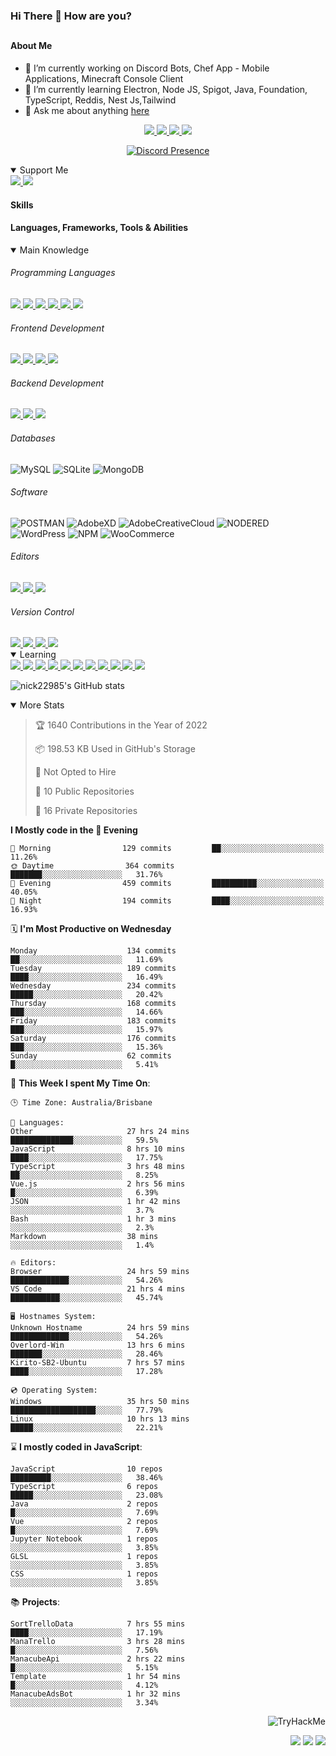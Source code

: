 ### Hi There 👋 How are you?

## <h4>About Me</h4>

- 🔭 I’m currently working on Discord Bots, Chef App - Mobile Applications, Minecraft Console Client
- 🌱 I’m currently learning Electron, Node JS, Spigot, Java, Foundation, TypeScript, Reddis, Nest Js,Tailwind
- 💬 Ask me about anything [here](https://github.com/nick22985/nick22985/issues)

<p align="center">
	<a href="https://discordapp.com/users/221602145462386688">
		<img src="https://img.shields.io/badge/Discord-5865F2.svg?&style=for-the-badge&logo=Discord&logoColor=white"/>
	</a>
	<a href="https://www.youtube.com/channel/UChZvyaTJSq0PweGmTpjPjRw">
		<img src="https://img.shields.io/badge/YouTube-FF0000.svg?&style=for-the-badge&logo=YouTube&logoColor=white"/>
	</a>
	<a href="https://twitter.com/nick22985">
		<img src="https://img.shields.io/badge/Twitter-1DA1F2.svg?&style=for-the-badge&logo=Twitter&logoColor=white"/>
	</a>
	<a href="https://www.npmjs.com/~nick22985">
		<img src="https://img.shields.io/badge/npm-CB3837.svg?&style=for-the-badge&logo=NPM&logoColor=white"/>
	</a>
</p>
<p align="center">
	<a href="https://discord.com/users/221602145462386688" target="_blank" rel="nofollow">
		<img src="https://lanyard-profile-readme.vercel.app/api/221602145462386688?hideStatus=true" alt="Discord Presence" align="center">
	</a>
</p>


<details open="true">
<summary>Support Me</summary>

<a href="http://patreon.com/nick22985">
	<img src="https://img.shields.io/badge/Patreon-FF424D.svg?&style=flat-square&logo=patreon&logoColor=white"/>
</a>
<a href="https://www.buymeacoffee.com/nick22985">
	<img src="https://img.shields.io/badge/Buy%20Me%20A%20Coffee-FFDD00.svg?&style=flat-square&logo=buymeacoffee&logoColor=white"/>
</a>

	
</details>

<h4>Skills</h4>
<h4>Languages, Frameworks, Tools & Abilities </h4>
<details open="true">
<summary>Main Knowledge</summary>

<h6>Programming Languages</h6>
<a href="">
	<img src="https://img.shields.io/badge/JavaScript-323330.svg?&style=flat-square&logo=javascript&logoColor=%23F7DF1E"/>
</a>
<a href="">
	<img src="https://img.shields.io/badge/TYPESCRIPT-%23007ACC.svg?&style=flat-square&logo=typescript&logoColor=white"/>
</a>
<a href="">
	<img src="https://img.shields.io/badge/PYTHON-3776AB.svg?&style=flat-square&logo=python&logoColor=white"/>
</a>
<a href="">
	<img src="https://img.shields.io/badge/C-3776AB.svg?&style=flat-square&logo=C&logoColor=white"/>
</a>
<a href="">
	<img src="https://img.shields.io/badge/C%23-239120.svg?&style=flat-square&logo=C-Sharp&logoColor=white"/>
</a>
<a href="">
	<img src="https://img.shields.io/badge/.Net-512BD4.svg?&style=flat-square&logo=.NET&logoColor=white"/>
</a>

<h6> Frontend Development </h6>
<a href="">
	<img src="https://img.shields.io/badge/React-61DAFB?style=flat-square&logo=react&logoColor=white"/>
</a>
<a href="">
	<img src="https://img.shields.io/badge/CSS3-%231572B6.svg?&style=flat-square&logo=css3&logoColor=white"/>
</a>
<a href="">
	<img src="https://img.shields.io/badge/HTML5-E34F26.svg?&style=flat-square&logo=html5&logoColor=white"/>
</a>
<a href="">
	<img src="https://img.shields.io/badge/Blazor-512BD4.svg?&style=flat-square&logo=Blazor&logoColor=white"/>
</a>

<h6> Backend Development </h6>
<a href="">
	<img src="https://img.shields.io/badge/NODEJS-339933.svg?&style=flat-square&logo=node.js&logoColor=white"/>
</a>
<a href="">
	<img src="https://img.shields.io/badge/NGINX-269539.svg?&style=flat-square&logo=nginx&logoColor=white"/>
</a>
<a href="">
	<img src="https://img.shields.io/badge/GRAPHQL-E10098.svg?&style=flat-square&logo=graphql&logoColor=white"/>
</a>

<h6> Databases </h6>

![MySQL](https://img.shields.io/badge/MySQL-4479A1.svg?&style=flat-square&logo=mysql&logoColor=white)
![SQLite](https://img.shields.io/badge/SQLite-003B57.svg?&style=flat-square&logo=sqlite&logoColor=white)
![MongoDB](https://img.shields.io/badge/MONGODB-47A248.svg?&style=flat-square&logo=mongodb&logoColor=white)

<h6>Software</h6>

![POSTMAN](https://img.shields.io/badge/Postman-FF6C37.svg?&style=flat-square&logo=postman&logoColor=white)
![AdobeXD](https://img.shields.io/badge/Adobe%20XD-FF61F6.svg?&style=flat-square&logo=Adobe-XD&logoColor=black)
![AdobeCreativeCloud](https://img.shields.io/badge/Adobe%20Creative%20Cloud-DA1F26.svg?&style=flat-square&logo=Adobe-Creative-Cloud&logoColor=white)
![NODERED](https://img.shields.io/badge/node%20red-8F0000.svg?&style=flat-square&logo=node-red&logoColor=white)
![WordPress](https://img.shields.io/badge/Wordpress-21759B.svg?&style=flat-square&logo=wordpress&logoColor=white)
![NPM](https://img.shields.io/badge/npm-CB3837.svg?&style=flat-square&logo=npm&logoColor=white)
![WooCommerce](https://img.shields.io/badge/WooCommerce-96588A.svg?&style=flat-square&logo=WooCommerce&logoColor=white)

<h6> Editors </h6>
<a href="">
	<img src="https://img.shields.io/badge/VSCODE-007ACC.svg?&style=flat-square&logo=visual-studio-code"/>
</a>
<a href="">
	<img src="https://img.shields.io/badge/Visual%20Studio-5C2D91.svg?&style=flat-square&logo=visual-studio"/>
</a>
<a href="">
	<img src="https://img.shields.io/badge/INTELLIJ-000000.svg?&style=flat-square&logo=intellij-idea"/>
</a>

<h6>Version Control</h6>
<a href="">
	<img src="https://img.shields.io/badge/GITHUB-%23121011.svg?&style=flat-square&logo=github&logoColor=white"/>
</a>
<a href="">
	<img src="https://img.shields.io/badge/GITLAB-%23181717.svg?&style=flat-square&logo=gitlab&logoColor=white"/>
</a>
<a href="">
	<img src="https://img.shields.io/badge/GIT-%23F05033.svg?&style=flat-square&logo=git&logoColor=white"/>
</a>
<a href="">
	<img src="https://img.shields.io/badge/-BitBucket-darkblue?style=flat-square&logo=bitbucket"/>
</a>

<!-- <br><br><br><br>

![MicrosoftAzure](https://img.shields.io/badge/Microsoft%20Azure-232F7E?style=flat-square&logo=microsoft-azure)
![GoogleCloud](https://img.shields.io/badge/Google%20Cloud-black?style=flat-square&logo=google-cloud)
![DigitalOcean](https://img.shields.io/badge/-Digital%20Ocean-darkblue?style=flat-square&logo=digitalocean)
![Heroku](https://img.shields.io/badge/-Heroku-430098?style=flat-square&logo=heroku)
![RaspberryPi](https://img.shields.io/badge/-Raspberry%20Pi-C51A4A?style=flat-square&logo=Raspberry-Pi)
![LINUX](https://img.shields.io/badge/LINUX-FCC624?style=flat-square-square&logo=linux&logoColor=black) -->

</details>
<details open="true">
<summary>Learning</summary>
<a href="">
	<img src="(https://img.shields.io/badge/JAVA-007396.svg?&style=flat-square&logo=java&logoColor=white"/>
</a>	

<a href="">
	<img src="https://img.shields.io/badge/FIREBASE-FFCA28.svg?&style=flat-square&logo=firebase&logoColor=black"/>
</a>		
<a href="">
	<img src="https://img.shields.io/badge/KUBERNETES-326CE5.svg?&style=flat-square&logo=kubernetes&logoColor=white"/>
</a>	
<a href="">
	<img src="https://img.shields.io/badge/GITHUB%20ACTIONS-2088FF.svg?&style=flat-square&logo=github-actions&logoColor=white"/>
</a>	
<a href="">
	<img src="https://img.shields.io/badge/AMAZON%20AWS-232F3E.svg?&style=flat-square&logo=amazon-aws&logoColor=white"/>
</a>		
<a href="">
	<img src="https://img.shields.io/badge/JQUERY-0769AD.svg?&style=flat-square&logo=jquery&logoColor=white"/>
</a>	
<a href="">
	<img src="https://img.shields.io/badge/PHP-777BB4.svg?&style=flat-square&logo=php&logoColor=white"/>
</a>		
<a href="">
	<img src="https://img.shields.io/badge/DOCKER-2496ED.svg?&style=flat-square&logo=docker&logoColor=white"/>
</a>		
<a href="">
	<img src="https://img.shields.io/badge/Vue.js-4FC08D?style=flat-square&logo=Vue.js&logoColor=white"/>
</a>
<a href="">
	<img src="https://img.shields.io/badge/vuetify-1867C0?style=flat-square&logo=vuetify"/>
</a>
<a href="">
	<img src="https://img.shields.io/badge/bootstrap-7952B3?style=flat-square&logo=bootstrap&logoColor=white"/>
</a>	
<!--webpack-->
<!--babel-->
<!--Express-->
<!--NextJS-->
<!--ReactNative-->
<!-- AI/ML -->
<!-- Tensorflow -->
<!-- Reddis -->
<!-- Cassendra -->
<!-- sqlLite -->
<!-- d3js -->
<!-- chartjs -->

<!-- 		Devops -->
<!-- docker -->
<!-- gcp -->
<!-- kubernetes -->
<!-- bash -->
<!-- azure -->

<!-- 			Backend as a serveice -->
<!-- firebase -->

<!-- 			Frameworks -->
<!-- dotnet -->
<!-- electron -->

<!-- 			Testing -->
<!-- Cypress -->
<!-- jest -->
<!-- mocha -->

</details>

![nick22985's GitHub stats](https://github-readme-stats.vercel.app/api?username=nick22985&count_private=true&show_icons=true&theme=github_dark)

<details open="false">
<summary>More Stats</summary>

<!--START_SECTION:devStats-->
> 🏆 1640 Contributions in the Year of 2022
>
> 📦 198.53 KB Used in GitHub's Storage
>
> 🚫 Not Opted to Hire
>
> 📖 10 Public Repositories
>
> 🔐 16 Private Repositories

**I Mostly code in the 🌆 Evening**
```text
🌅 Morning                129 commits         ██░░░░░░░░░░░░░░░░░░░░░░░   11.26%
🌞 Daytime                364 commits         ███████░░░░░░░░░░░░░░░░░░   31.76%
🌆 Evening                459 commits         ██████████░░░░░░░░░░░░░░░   40.05%
🌙 Night                  194 commits         ████░░░░░░░░░░░░░░░░░░░░░   16.93%
```
🗓️ **I'm Most Productive on Wednesday**
```text
Monday                    134 commits         ██░░░░░░░░░░░░░░░░░░░░░░░   11.69%
Tuesday                   189 commits         ████░░░░░░░░░░░░░░░░░░░░░   16.49%
Wednesday                 234 commits         █████░░░░░░░░░░░░░░░░░░░░   20.42%
Thursday                  168 commits         ███░░░░░░░░░░░░░░░░░░░░░░   14.66%
Friday                    183 commits         ███░░░░░░░░░░░░░░░░░░░░░░   15.97%
Saturday                  176 commits         ███░░░░░░░░░░░░░░░░░░░░░░   15.36%
Sunday                    62 commits          █░░░░░░░░░░░░░░░░░░░░░░░░   5.41%
```
🚀 **This Week I spent My Time On**:
```text
🕒 Time Zone: Australia/Brisbane

💬 Languages:
Other                     27 hrs 24 mins      ██████████████░░░░░░░░░░░   59.5%
JavaScript                8 hrs 10 mins       ████░░░░░░░░░░░░░░░░░░░░░   17.75%
TypeScript                3 hrs 48 mins       ██░░░░░░░░░░░░░░░░░░░░░░░   8.25%
Vue.js                    2 hrs 56 mins       █░░░░░░░░░░░░░░░░░░░░░░░░   6.39%
JSON                      1 hr 42 mins        ░░░░░░░░░░░░░░░░░░░░░░░░░   3.7%
Bash                      1 hr 3 mins         ░░░░░░░░░░░░░░░░░░░░░░░░░   2.3%
Markdown                  38 mins             ░░░░░░░░░░░░░░░░░░░░░░░░░   1.4%

🔥 Editors:
Browser                   24 hrs 59 mins      █████████████░░░░░░░░░░░░   54.26%
VS Code                   21 hrs 4 mins       ███████████░░░░░░░░░░░░░░   45.74%

🖥️ Hostnames System:
Unknown Hostname          24 hrs 59 mins      █████████████░░░░░░░░░░░░   54.26%
Overlord-Win              13 hrs 6 mins       ███████░░░░░░░░░░░░░░░░░░   28.46%
Kirito-SB2-Ubuntu         7 hrs 57 mins       ████░░░░░░░░░░░░░░░░░░░░░   17.28%

💿 Operating System:
Windows                   35 hrs 50 mins      ███████████████████░░░░░░   77.79%
Linux                     10 hrs 13 mins      █████░░░░░░░░░░░░░░░░░░░░   22.21%
```
⌛ **I mostly coded in JavaScript**:
```text
JavaScript                10 repos            █████████░░░░░░░░░░░░░░░░   38.46%
TypeScript                6 repos             █████░░░░░░░░░░░░░░░░░░░░   23.08%
Java                      2 repos             █░░░░░░░░░░░░░░░░░░░░░░░░   7.69%
Vue                       2 repos             █░░░░░░░░░░░░░░░░░░░░░░░░   7.69%
Jupyter Notebook          1 repos             ░░░░░░░░░░░░░░░░░░░░░░░░░   3.85%
GLSL                      1 repos             ░░░░░░░░░░░░░░░░░░░░░░░░░   3.85%
CSS                       1 repos             ░░░░░░░░░░░░░░░░░░░░░░░░░   3.85%
```
📚 **Projects**:
```text
SortTrelloData            7 hrs 55 mins       ████░░░░░░░░░░░░░░░░░░░░░   17.19%
ManaTrello                3 hrs 28 mins       █░░░░░░░░░░░░░░░░░░░░░░░░   7.56%
ManacubeApi               2 hrs 22 mins       █░░░░░░░░░░░░░░░░░░░░░░░░   5.15%
Template                  1 hr 54 mins        █░░░░░░░░░░░░░░░░░░░░░░░░   4.12%
ManacubeAdsBot            1 hr 32 mins        ░░░░░░░░░░░░░░░░░░░░░░░░░   3.34%
```
<!--END_SECTION:devStats-->
</details>
<p align="right">
    <img src="https://tryhackme-badges.s3.amazonaws.com/nick22985.png" alt="TryHackMe">
</p>
<p align="right">
    <img src="https://www.codewars.com/users/nick22985/badges/micro"/>
    <img src="https://wakatime.com/badge/user/06ef56ec-e763-432c-a1cc-83e10de5b5a3.svg"/>
    <img src="https://badges.pufler.dev/visits/nick22985/nick22985?color=black&logo=github" />
</p>
